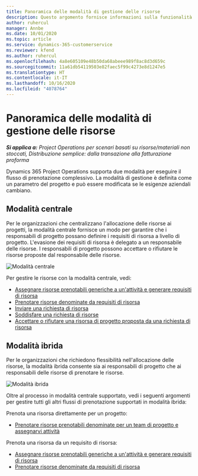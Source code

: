 ```yaml
---
title: Panoramica delle modalità di gestione delle risorse
description: Questo argomento fornisce informazioni sulla funzionalità Gestione delle risorse in Dynamics 365 Project Operations.
author: ruhercul
manager: Annbe
ms.date: 10/01/2020
ms.topic: article
ms.service: dynamics-365-customerservice
ms.reviewer: kfend
ms.author: ruhercul
ms.openlocfilehash: 4a8e605109e48b50da68abeee989f8ac8d3d659c
ms.sourcegitcommit: 11a61db54119503e82faec5f99c4273e8d1247e5
ms.translationtype: HT
ms.contentlocale: it-IT
ms.lasthandoff: 10/16/2020
ms.locfileid: "4078764"
---
```

# <a name="resource-management-modes-overview"></a>Panoramica delle modalità di gestione delle risorse

_**Si applica a:** Project Operations per scenari basati su risorse/materiali non stoccati, Distribuzione semplice: dalla transazione alla fatturazione proforma_


Dynamics 365 Project Operations supporta due modalità per eseguire il flusso di prenotazione complessivo. La modalità di gestione è definita come un parametro del progetto e può essere modificata se le esigenze aziendali cambiano.    

## <a name="central-mode"></a>Modalità centrale
Per le organizzazioni che centralizzano l'allocazione delle risorse ai progetti, la modalità centrale fornisce un modo per garantire che i responsabili di progetto possano definire i requisiti di risorsa a livello di progetto. L'evasione dei requisiti di risorsa è delegato a un responsabile delle risorse. I responsabili di progetto possono accettare o rifiutare le risorse proposte dal responsabile delle risorse.

![Modalità centrale](./media/resource-management-central.png)

Per gestire le risorse con la modalità centrale, vedi:

- [Assegnare risorse prenotabili generiche a un'attività e generare requisiti di risorsa](https://docs.microsoft.com/dynamics365/project-service/assign-generic-bookable-resource)
- [Prenotare risorse denominate da requisiti di risorsa](https://docs.microsoft.com/dynamics365/project-service/book-named-resource)
- [Inviare una richiesta di risorsa](https://docs.microsoft.com/dynamics365/project-service/submit-resource-request)
- [Soddisfare una richiesta di risorse](https://docs.microsoft.com/dynamics365/project-service/resource-management-fulfill-requests)
- [Accettare o rifiutare una risorsa di progetto proposta da una richiesta di risorsa](https://docs.microsoft.com/dynamics365/project-service/accept-reject-proposed-resource)

## <a name="hybrid-mode"></a>Modalità ibrida
Per le organizzazioni che richiedono flessibilità nell'allocazione delle risorse, la modalità ibrida consente sia ai responsabili di progetto che ai responsabili delle risorse di prenotare le risorse.

![Modalità ibrida](./media/resource-management-hybrid.png)

Oltre al processo in modalità centrale supportato, vedi i seguenti argomenti per gestire tutti gli altri flussi di prenotazione supportati in modalità ibrida:

Prenota una risorsa direttamente per un progetto:
- [Prenotare risorse prenotabili denominate per un team di progetto e assegnarvi attività](https://docs.microsoft.com/dynamics365/project-service/assign-named-bookable-resource)

Prenota una risorsa da un requisito di risorsa:
- [Assegnare risorse prenotabili generiche a un'attività e generare requisiti di risorsa](https://docs.microsoft.com/dynamics365/project-service/assign-generic-bookable-resource)
- [Prenotare risorse denominate da requisiti di risorsa](https://docs.microsoft.com/dynamics365/project-service/book-named-resource)
